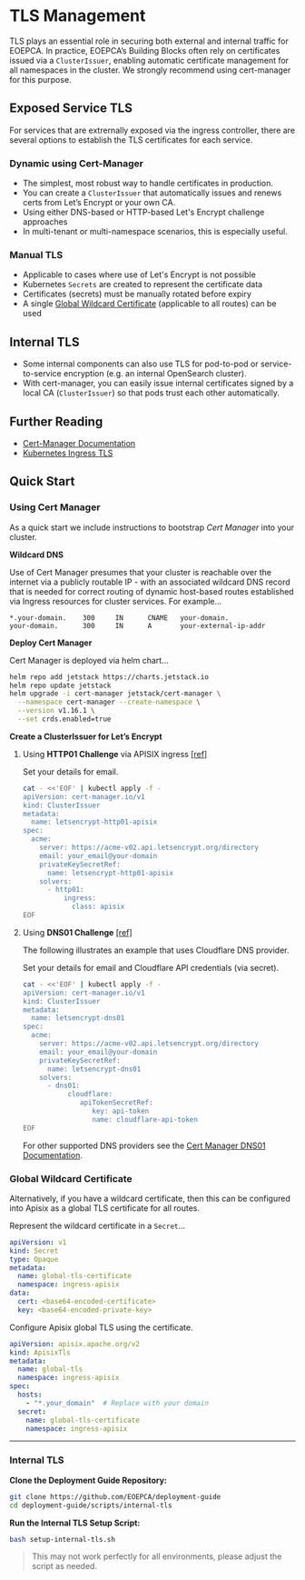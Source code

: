 
# TLS Management

TLS plays an essential role in securing both external and internal traffic for EOEPCA. In practice, EOEPCA’s Building Blocks often rely on certificates issued via a `ClusterIssuer`, enabling automatic certificate management for all namespaces in the cluster. We strongly recommend using cert-manager for this purpose.

## Exposed Service TLS

For services that are extrernally exposed via the ingress controller, there are several options to establish the TLS certificates for each service.

### Dynamic using Cert-Manager

   - The simplest, most robust way to handle certificates in production.
   - You can create a `ClusterIssuer` that automatically issues and renews certs from Let’s Encrypt or your own CA.
   - Using either DNS-based or HTTP-based Let's Encrypt challenge approaches
   - In multi-tenant or multi-namespace scenarios, this is especially useful.

### Manual TLS

   - Applicable to cases where use of Let's Encrypt is not possible
   - Kubernetes `Secrets` are created to represent the certificate data
   - Certificates (secrets) must be manually rotated before expiry
   - A single [Global Wildcard Certificate](#global-wildcard-certificate) (applicable to all routes) can be used

## Internal TLS

- Some internal components can also use TLS for pod-to-pod or service-to-service encryption (e.g. an internal OpenSearch cluster). 
- With cert-manager, you can easily issue internal certificates signed by a local CA (`ClusterIssuer`) so that pods trust each other automatically.

## Further Reading

- [Cert-Manager Documentation](https://cert-manager.io/docs/)
- [Kubernetes Ingress TLS](https://kubernetes.io/docs/concepts/services-networking/ingress/#tls)

## Quick Start

### Using Cert Manager

As a quick start we include instructions to bootstrap _Cert Manager_ into your cluster.

**Wildcard DNS**

Use of Cert Manager presumes that your cluster is reachable over the internet via a publicly routable IP - with an associated wildcard DNS record that is needed for correct routing of dynamic host-based routes established via Ingress resources for cluster services. For example...

```
*.your-domain.    300     IN      CNAME   your-domain.
your-domain.      300     IN      A       your-external-ip-addr
```

**Deploy Cert Manager**

Cert Manager is deployed via helm chart...

```bash
helm repo add jetstack https://charts.jetstack.io
helm repo update jetstack
helm upgrade -i cert-manager jetstack/cert-manager \
  --namespace cert-manager --create-namespace \
  --version v1.16.1 \
  --set crds.enabled=true
```

**Create a ClusterIssuer for Let’s Encrypt**

1. Using **HTTP01 Challenge** via APISIX ingress [[ref]](https://letsencrypt.org/docs/challenge-types/#http-01-challenge)

    Set your details for email.

    ```bash
    cat - <<'EOF' | kubectl apply -f -
    apiVersion: cert-manager.io/v1
    kind: ClusterIssuer
    metadata:
      name: letsencrypt-http01-apisix
    spec:
      acme:
        server: https://acme-v02.api.letsencrypt.org/directory
        email: your_email@your-domain
        privateKeySecretRef:
          name: letsencrypt-http01-apisix
        solvers:
          - http01:
              ingress:
                class: apisix
    EOF
    ```

2. Using **DNS01 Challenge** [[ref]](https://letsencrypt.org/docs/challenge-types/#dns-01-challenge)

    The following illustrates an example that uses Cloudflare DNS provider.

    Set your details for email and Cloudflare API credentials (via secret).

    ```bash
    cat - <<'EOF' | kubectl apply -f -
    apiVersion: cert-manager.io/v1
    kind: ClusterIssuer
    metadata:
      name: letsencrypt-dns01
    spec:
      acme:
        server: https://acme-v02.api.letsencrypt.org/directory
        email: your_email@your-domain
        privateKeySecretRef:
          name: letsencrypt-dns01
        solvers:
          - dns01:
               cloudflare:
                  apiTokenSecretRef:
                     key: api-token
                     name: cloudflare-api-token
    EOF
    ```

    For other supported DNS providers see the [Cert Manager DNS01 Documentation](https://cert-manager.io/docs/configuration/acme/dns01/).

### Global Wildcard Certificate

Alternatively, if you have a wildcard certificate, then this can be configured into Apisix as a global TLS certificate for all routes.

Represent the wildcard certificate in a `Secret`...

```yaml
apiVersion: v1
kind: Secret
type: Opaque
metadata:
  name: global-tls-certificate
  namespace: ingress-apisix
data:
  cert: <base64-encoded-certificate>
  key: <base64-encoded-private-key>
```

Configure Apisix global TLS using the certificate.

```yaml
apiVersion: apisix.apache.org/v2
kind: ApisixTls
metadata:
  name: global-tls
  namespace: ingress-apisix
spec:
  hosts:
    - "*.your_domain"  # Replace with your domain
  secret:
    name: global-tls-certificate
    namespace: ingress-apisix
```

---

### Internal TLS

**Clone the Deployment Guide Repository:**

```bash
git clone https://github.com/EOEPCA/deployment-guide
cd deployment-guide/scripts/internal-tls
```

**Run the Internal TLS Setup Script:**

```bash
bash setup-internal-tls.sh
```

> This may not work perfectly for all environments, please adjust the script as needed.